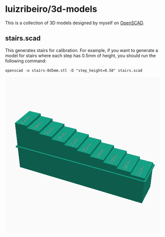 # luizribeiro/3d-models

This is a collection of 3D models designed by myself on
[OpenSCAD](https://www.openscad.org/).

## stairs.scad

This generates stairs for calibration. For example, if you want to
generate a model for stairs where each step has 0.5mm of height, you
should run the following command:

```
openscad -o stairs-0d5mm.stl -D "step_height=0.50" stairs.scad
```

![Render of stairs.scad](renders/stairs.png)
